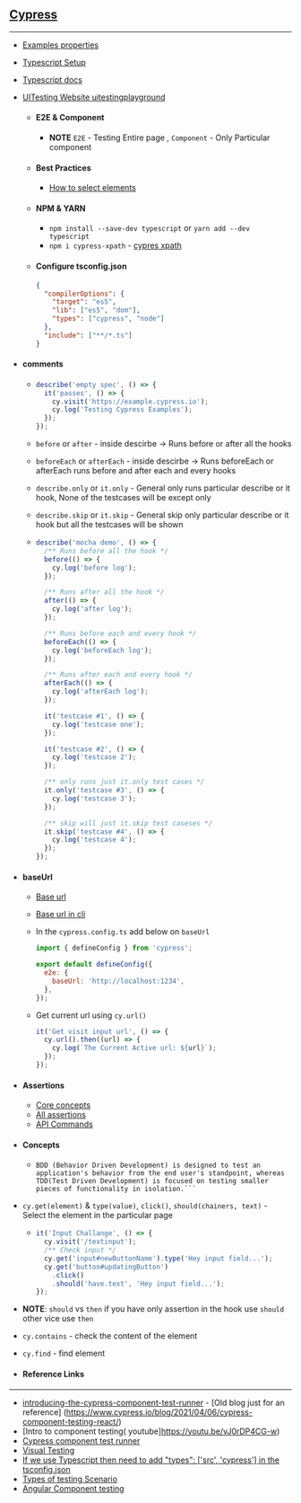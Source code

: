 ## [Cypress](https://docs.cypress.io/guides/getting-started/installing-cypress)

---

- [Examples properties](https://example.cypress.io/)
- [Typescript Setup](https://docs.cypress.io/guides/tooling/typescript-support#Install-TypeScript)
- [Typescript docs](https://www.typescriptlang.org/docs/)
- [UITesting Website uitestingplayground](http://uitestingplayground.com/textinput)
  - #### E2E & Component
    - **NOTE** `E2E` - Testing Entire page , `Component` - Only Particular component 
  - #### Best Practices
    - [How to select elements](https://docs.cypress.io/guides/references/best-practices#Selecting-Elements)

  - #### NPM & YARN

    - `npm install --save-dev typescript` or `yarn add --dev typescript`
    - `npm i cypress-xpath` - [cypres xpath](https://www.npmjs.com/package/cypress-xpath)

  - #### Configure tsconfig.json

    ```json
    {
      "compilerOptions": {
        "target": "es5",
        "lib": ["es5", "dom"],
        "types": ["cypress", "node"]
      },
      "include": ["**/*.ts"]
    }
    ```

- #### comments

  - ```js
    describe('empty spec', () => {
      it('passes', () => {
        cy.visit('https://example.cypress.io');
        cy.log('Testing Cypress Examples');
      });
    });
    ```

  - `before` or `after` - inside descirbe -> Runs before or after all the hooks
  - `beforeEach` or `afterEach` - inside descirbe -> Runs beforeEach or afterEach runs before and after each and every hooks
  - `describe.only` or `it.only` - General only runs particular describe or it hook, None of the testcases will be except only
  - `describe.skip` or `it.skip` - General skip only particular describe or it hook but all the testcases will be shown

  - ```js
    describe('mocha demo', () => {
      /** Runs before all the hook */
      before(() => {
        cy.log('before log');
      });

      /** Runs after all the hook */
      after(() => {
        cy.log('after log');
      });

      /** Runs before each and every hook */
      beforeEach(() => {
        cy.log('beforeEach log');
      });

      /** Runs after each and every hook */
      afterEach(() => {
        cy.log('afterEach log');
      });

      it('testcase #1', () => {
        cy.log('testcase one');
      });

      it('testcase #2', () => {
        cy.log('testcase 2');
      });

      /** only runs just it.only test cases */
      it.only('testcase #3', () => {
        cy.log('testcase 3');
      });

      /** skip will just it.skip test caseses */
      it.skip('testcase #4', () => {
        cy.log('testcase 4');
      });
    });
    ```

- #### baseUrl

  - [Base url](https://docs.cypress.io/guides/references/configuration#Configuration-File)
  - [Base url in cli](https://dev.to/walmyrlimaesilv/how-to-change-the-baseurl-via-command-line-with-cypress-1olm)
  - In the `cypress.config.ts` add below on `baseUrl`

    ```js
    import { defineConfig } from 'cypress';

    export default defineConfig({
      e2e: {
        baseUrl: 'http://localhost:1234',
      },
    });
    ```

  - Get current url using `cy.url()`

    ```js
    it('Get visit input url', () => {
      cy.url().then((url) => {
        cy.log(`The Current Active url: ${url}`);
      });
    });
    ```

- #### Assertions

  - [Core concepts](https://docs.cypress.io/guides/core-concepts/introduction-to-cypress#Asserting-About-Elements)
  - [All assertions](https://docs.cypress.io/guides/references/assertions#BDD-Assertions)
  - [API Commands](https://docs.cypress.io/api/commands/get)

- #### Concepts
  - ````
    BDD (Behavior Driven Development) is designed to test an application's behavior from the end user's standpoint, whereas TDD(Test Driven Development) is focused on testing smaller pieces of functionality in isolation.```
    ````
- `cy.get(element)` & `type(value)`, `click()`, `should(chainers, text)` - Select the element in the particular page
  - ```js
    it('Input Challange', () => {
      cy.visit('/textinput');
      /** Check input */
      cy.get('input#newButtonName').type('Hey input field...');
      cy.get('button#updatingButton')
        .click()
        .should('have.text', 'Hey input field...');
    });
    ```
- **NOTE**: `should` vs `then` if you have only assertion in the hook use `should` other vice use `then`
- `cy.contains` - check the content of the element
- `cy.find` - find element

- #### Reference Links
---
  - [introducing-the-cypress-component-test-runner](https://www.cypress.io/blog/2021/04/06/introducing-the-cypress-component-test-runner/) - [Old blog just for an reference] (https://www.cypress.io/blog/2021/04/06/cypress-component-testing-react/)
  - [Intro to component testing( youtube]https://youtu.be/vJ0rDP4CG-w)
  - [Cypress component test runner](https://www.cypress.io/blog/2021/04/06/introducing-the-cypress-component-test-runner/)
  - [Visual Testing](https://docs.cypress.io/guides/tooling/visual-testing#What-you-ll-learn)
  - [If we use Typescript then need to add "types": ['src', 'cypress'] in the tsconfig.json](https://docs.cypress.io/guides/tooling/typescript-support#Install-TypeScript)
  - [Types of testing Scenario](https://docs.cypress.io/guides/core-concepts/testing-types#Common-scenarios-for-component-tests )
  - [Angular Component testing](https://www.youtube.com/watch?v=wbsTfi4V0Jw)

